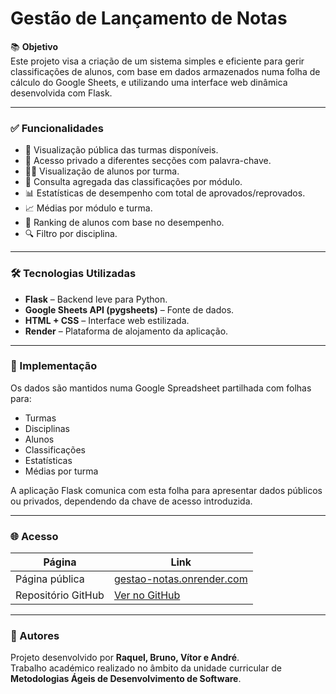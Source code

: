# Gestão de Lançamento de Notas

📚 **Objetivo**  
Este projeto visa a criação de um sistema simples e eficiente para gerir classificações de alunos, com base em dados armazenados numa folha de cálculo do Google Sheets, e utilizando uma interface web dinâmica desenvolvida com Flask.

---

### ✅ Funcionalidades

- 📄 Visualização pública das turmas disponíveis.
- 🔐 Acesso privado a diferentes secções com palavra-chave.
- 👨‍🎓 Visualização de alunos por turma.
- 📝 Consulta agregada das classificações por módulo.
- 📊 Estatísticas de desempenho com total de aprovados/reprovados.
- 📈 Médias por módulo e turma.
- 🏅 Ranking de alunos com base no desempenho.
- 🔍 Filtro por disciplina.

---

### 🛠️ Tecnologias Utilizadas

- **Flask** – Backend leve para Python.
- **Google Sheets API (pygsheets)** – Fonte de dados.
- **HTML + CSS** – Interface web estilizada.
- **Render** – Plataforma de alojamento da aplicação.

---

### 🧪 Implementação

Os dados são mantidos numa Google Spreadsheet partilhada com folhas para:

- Turmas
- Disciplinas
- Alunos
- Classificações
- Estatísticas
- Médias por turma

A aplicação Flask comunica com esta folha para apresentar dados públicos ou privados, dependendo da chave de acesso introduzida.

---

### 🌐 Acesso

| Página        | Link                     |
|---------------|--------------------------|
| Página pública | [gestao-notas.onrender.com](https://gestao-notas.onrender.com) |
| Repositório GitHub | [Ver no GitHub](https://github.com/a041011/gestao_notas.git) |

---

### 👥 Autores

Projeto desenvolvido por **Raquel, Bruno, Vítor e André**.  
Trabalho académico realizado no âmbito da unidade curricular de **Metodologias Ágeis de Desenvolvimento de Software**.
